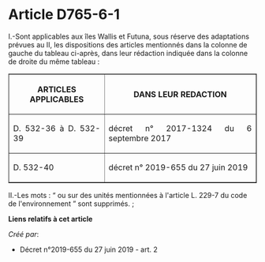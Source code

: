 # Article D765-6-1

I.-Sont applicables aux îles Wallis et Futuna, sous réserve des adaptations prévues au II, les dispositions des articles
mentionnés dans la colonne de gauche du tableau ci-après, dans leur rédaction indiquée dans la colonne de droite du même
tableau :

<table border="1">
  <tbody>
    <tr>
      <th>

ARTICLES APPLICABLES</th>
      <th>

DANS LEUR REDACTION</th>
    </tr>
    <tr>
      <td align="justify">

D. 532-36 à D. 532-39</td>
      <td align="justify">

décret n° 2017-1324 du 6 septembre 2017</td>
    </tr>
    <tr>
      <td align="justify">

D. 532-40</td>
      <td align="justify">

décret n° 2019-655 du 27 juin 2019</td>
    </tr>
  </tbody>
</table>

II.-Les mots : “ ou sur des unités mentionnées à l'article L. 229-7 du code de l'environnement ” sont supprimés. ;

**Liens relatifs à cet article**

_Créé par_:

  - Décret n°2019-655 du 27 juin 2019 - art. 2

